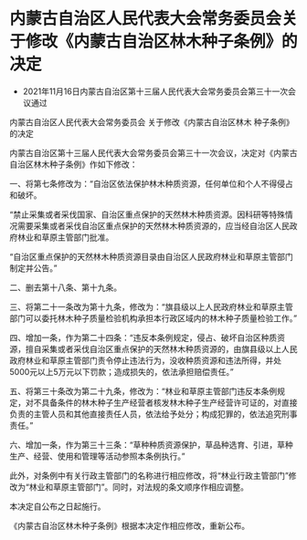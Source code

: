 # 内蒙古自治区人民代表大会常务委员会关于修改《内蒙古自治区林木种子条例》的决定

- 2021年11月16日内蒙古自治区第十三届人民代表大会常务委员会第三十一次会议通过

<!-- INFO END -->

内蒙古自治区人民代表大会常务委员会 关于修改《内蒙古自治区林木 种子条例》的决定

内蒙古自治区第十三届人民代表大会常务委员会第三十一次会议，决定对《内蒙古自治区林木种子条例》作如下修改：

一、将第七条修改为：“自治区依法保护林木种质资源，任何单位和个人不得侵占和破坏。

“禁止采集或者采伐国家、自治区重点保护的天然林木种质资源。因科研等特殊情况需要采集或者采伐自治区重点保护的天然林木种质资源的，应当经自治区人民政府林业和草原主管部门批准。

“自治区重点保护的天然林木种质资源目录由自治区人民政府林业和草原主管部门制定并公告。”

二、删去第十八条、第十九条。

三、将第二十一条改为第十九条，修改为：“旗县级以上人民政府林业和草原主管部门可以委托林木种子质量检验机构承担本行政区域内的林木种子质量检验工作。”

四、增加一条，作为第二十四条：“违反本条例规定，侵占、破坏自治区种质资源，擅自采集或者采伐自治区重点保护的天然林木种质资源的，由旗县级以上人民政府林业和草原主管部门责令停止违法行为，没收种质资源和违法所得，并处5000元以上5万元以下罚款；造成损失的，依法承担赔偿责任。”

五、将第三十条改为第二十九条，修改为：“林业和草原主管部门违反本条例规定，对不具备条件的林木种子生产经营者核发林木种子生产经营许可证的，对直接负责的主管人员和其他直接责任人员，依法给予处分；构成犯罪的，依法追究刑事责任。”

六、增加一条，作为第三十三条：“草种种质资源保护，草品种选育、引进，草种生产、经营、使用和管理等活动参照本条例执行。”

此外，对条例中有关行政主管部门的名称进行相应修改，将“林业行政主管部门”修改为“林业和草原主管部门”。同时，对法规的条文顺序作相应调整。

本决定自公布之日起施行。

《内蒙古自治区林木种子条例》根据本决定作相应修改，重新公布。
